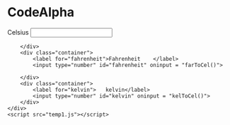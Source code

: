 # CodeAlpha
<html lang="en">
<head>
    <title>Temperature Conversion</title>
    <!--Google font-->
    <link rel="preconnect" href="https://fonts.gstatic.com">
    <link href="https://fonts.googleapis.com/css2?family=Roboto+Mono:wght@500&display=swap" rel="stylesheet">
    <!--Stylesheet-->
    <link rel="stylesheet" href="temp.css">
</head>
<body>
    <div class="wrapper">
        <div class="container">
            <label for="celsius">Celsius</label>
            <input type="number" id="celsius" oninput= "celToFar()" oninput = "kelToCel()">
            
        </div>
        <div class="container">
            <label for="fahrenheit">Fahrenheit    </label>
            <input type="number" id="fahrenheit" oninput = "farToCel()">
            
        </div>
        <div class="container">
            <label for="kelvin">   kelvin</label>
            <input type="number" id="kelvin" oninput = "kelToCel()">
        </div>
    </div>
    <script src="temp1.js"></script>
</body>
</html>
